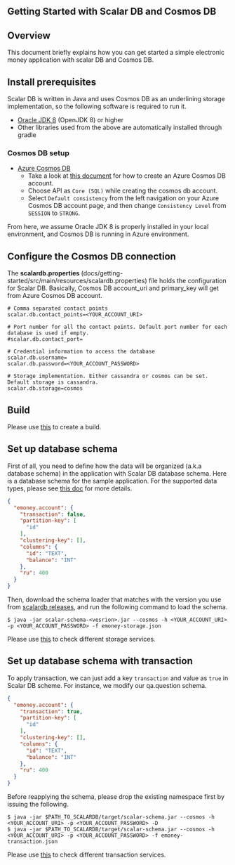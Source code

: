 ## Getting Started with Scalar DB and Cosmos DB

## Overview
This document briefly explains how you can get started a simple electronic money application with scalar DB and Cosmos DB.

## Install prerequisites

Scalar DB is written in Java and uses Cosmos DB as an underlining storage implementation, so the following software is required to run it.

* [Oracle JDK 8](https://www.oracle.com/technetwork/java/javase/downloads/jdk8-downloads-2133151.html) (OpenJDK 8) or higher
* Other libraries used from the above are automatically installed through gradle

### Cosmos DB setup

* [Azure Cosmos DB](https://docs.microsoft.com/en-us/azure/cosmos-db/introduction)
    * Take a look at [this document](https://docs.microsoft.com/en-us/azure/cosmos-db/create-cosmosdb-resources-portal#create-an-azure-cosmos-db-account) for how to create an Azure Cosmos DB account.
    * Choose API as `Core (SQL)` while creating the cosmos db account.
    * Select `Default consistency` from the left navigation on your Azure Cosmos DB account page, and then change `Consistency Level` from `SESSION` to `STRONG`.

From here, we assume Oracle JDK 8 is properly installed in your local environment, and Cosmos DB is running in Azure environment.

## Configure the Cosmos DB connection
    
The **scalardb.properties** (docs/getting-started/src/main/resources/scalardb.properties) file holds the configuration for Scalar DB. Basically, Cosmos DB account_uri and primary_key will get from Azure Cosmos DB account.
    
```
# Comma separated contact points
scalar.db.contact_points=<YOUR_ACCOUNT_URI>

# Port number for all the contact points. Default port number for each database is used if empty.
#scalar.db.contact_port=

# Credential information to access the database
scalar.db.username=
scalar.db.password=<YOUR_ACCOUNT_PASSWORD>

# Storage implementation. Either cassandra or cosmos can be set. Default storage is cassandra.
scalar.db.storage=cosmos
```

## Build

Please use [this](getting-started-with-cassandra.md#Build) to create a build.

## Set up database schema

First of all, you need to define how the data will be organized (a.k.a database schema) in the application with Scalar DB database schema.
Here is a database schema for the sample application. For the supported data types, please see [this doc](schema.md) for more details.

```json
{
  "emoney.account": {
    "transaction": false,
    "partition-key": [
      "id"
    ],
    "clustering-key": [],
    "columns": {
      "id": "TEXT",
      "balance": "INT"
    },
    "ru": 400
  }
}
```

Then, download the schema loader that matches with the version you use from [scalardb releases](https://github.com/scalar-labs/scalardb/releases), and run the following command to load the schema.

```
$ java -jar scalar-schema-<vesrion>.jar --cosmos -h <YOUR_ACCOUNT_URI> -p <YOUR_ACCOUNT_PASSWORD> -f emoney-storage.json
```

Please use [this](getting-started-with-cassandra.md#store--retrieve-data-with-storage-service) to check different storage services.

## Set up database schema with transaction

To apply transaction, we can just add a key `transaction` and value as `true` in Scalar DB scheme. For instance, we modify our qa.question schema.

```json
{
  "emoney.account": {
    "transaction": true,
    "partition-key": [
      "id"
    ],
    "clustering-key": [],
    "columns": {
      "id": "TEXT",
      "balance": "INT"
    },
    "ru": 400
  }
}
```

Before reapplying the schema, please drop the existing namespace first by issuing the following. 

```
$ java -jar $PATH_TO_SCALARDB/target/scalar-schema.jar --cosmos -h <YOUR_ACCOUNT_URI> -p <YOUR_ACCOUNT_PASSWORD> -D
$ java -jar $PATH_TO_SCALARDB/target/scalar-schema.jar --cosmos -h <YOUR_ACCOUNT_URI> -p <YOUR_ACCOUNT_PASSWORD> -f emoney-transaction.json
```

Please use [this](getting-started-with-cassandra.md#store--retrieve-data-with-transaction-service) to check different transaction services.

